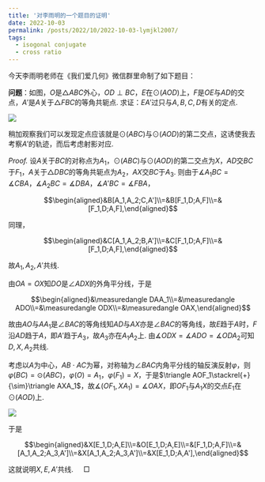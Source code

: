 ```yaml
---
title: '对李雨明的一个题目的证明'
date: 2022-10-03
permalink: /posts/2022/10/2022-10-03-lymjkl2007/
tags:
  - isogonal conjugate
  - cross ratio
---
```


今天李雨明老师在《我们爱几何》微信群里命制了如下题目：

**问题**：如图，$O$是$\triangle ABC$外心，$OD\perp BC$，$E$在$\odot(AOD)$上，$F$是$OE$与$AD$的交点，$A'$是$A$关于$\triangle FBC$的等角共轭点. 求证：$EA'$过只与$A,B,C,D$有关的定点.

<img src="https://llddeddym.github.io/images/2022-10-03(1).png"/>

稍加观察我们可以发现定点应该就是$\odot(ABC)$与$\odot(AOD)$的第二交点，这诱使我去考察$A'$的轨迹，而后考虑射影对应.

*Proof.* 设$A$关于$BC$的对称点为$A_1$，$\odot(ABC)$与$\odot(AOD)$的第二交点为$X$，$AD$交$BC$于$F_1$，$A$关于$\triangle DBC$的等角共轭点为$A_2$，$AX$交$BC$于$A_3$. 则由于$\measuredangle A_1BC=\measuredangle CBA$，$\measuredangle A_2BC=\measuredangle DBA$，$\measuredangle A'BC=\measuredangle FBA$，

$$\begin{aligned}&B[A_1,A_2;C,A']\\=&B[F_1,D;A,F]\\=&[F_1,D;A,F],\end{aligned}$$

同理，

$$\begin{aligned}&C[A_1,A_2;B,A']\\=&C[F_1,D;A,F]\\=&[F_1,D;A,F],\end{aligned}$$

故$A_1,A_2,A'$共线. 

由$OA=OX$知$DO$是$\angle ADX$的外角平分线，于是

$$\begin{aligned}&\measuredangle DAA_1\\=&\measuredangle ADO\\=&\measuredangle ODX\\=&\measuredangle OAX,\end{aligned}$$

故由$AO$与$AA_1$是$\angle BAC$的等角线知$AD$与$AX$亦是$\angle BAC$的等角线，故$E$趋于$A$时，$F$沿$AD$趋于$A$，即$A'$趋于$A_3$，故$A_3$亦在$A_1A_2$上. 由$\measuredangle ODX=\measuredangle ADO=\measuredangle ODA_2$可知$D,X,A_2$共线.

考虑以$A$为中心，$AB\cdot AC$为幂，对称轴为$\angle BAC$内角平分线的轴反演反射$\varphi$，则$\varphi(BC)=\odot(ABC)$，$\varphi(O)=A_1$，$\varphi(F_1)=X$，于是$\triangle AOF_1\stackrel{+}{\sim}\triangle AXA_1$，故$\measuredangle(OF_1,XA_1)=\measuredangle OAX$，即$OF_1$与$A_1X$的交点$E_1$在$\odot(AOD)$上. 

<img src="https://llddeddym.github.io/images/2022-10-03(2).png"/>

于是

$$\begin{aligned}&X[E_1,D;A,E]\\=&O[E_1,D;A,E]\\=&[F_1,D;A,F]\\=&[A_1,A_2;A_3,A']\\=&X[A_1,A_2;A_3,A']\\=&X[E_1,D;A,A'],\end{aligned}$$

这就说明$X,E,A'$共线. $\quad\Box$


